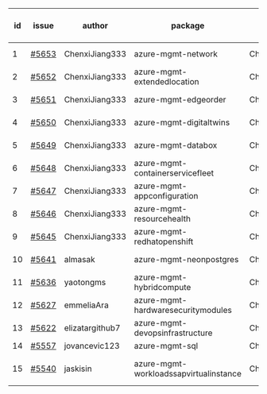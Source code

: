 | id | issue | author | package | assignee | bot advice | created date of issue | target release date | date from target |
| ------ | ------ | ------ | ------ | ------ | ------ | ------ | ------ | :-----: |
| 1 | [#5653](https://github.com/Azure/sdk-release-request/issues/5653) | ChenxiJiang333 | azure-mgmt-network | ChenxiJiang333 | new issue. MultiAPI | 10-29 | fail to get. |  |
| 2 | [#5652](https://github.com/Azure/sdk-release-request/issues/5652) | ChenxiJiang333 | azure-mgmt-extendedlocation | ChenxiJiang333 | new issue. MultiAPI | 10-29 | fail to get. |  |
| 3 | [#5651](https://github.com/Azure/sdk-release-request/issues/5651) | ChenxiJiang333 | azure-mgmt-edgeorder | ChenxiJiang333 | new issue. MultiAPI | 10-29 | fail to get. |  |
| 4 | [#5650](https://github.com/Azure/sdk-release-request/issues/5650) | ChenxiJiang333 | azure-mgmt-digitaltwins | ChenxiJiang333 | new issue. MultiAPI | 10-29 | fail to get. |  |
| 5 | [#5649](https://github.com/Azure/sdk-release-request/issues/5649) | ChenxiJiang333 | azure-mgmt-databox | ChenxiJiang333 | new issue. MultiAPI | 10-29 | fail to get. |  |
| 6 | [#5648](https://github.com/Azure/sdk-release-request/issues/5648) | ChenxiJiang333 | azure-mgmt-containerservicefleet | ChenxiJiang333 | new issue. MultiAPI | 10-29 | fail to get. |  |
| 7 | [#5647](https://github.com/Azure/sdk-release-request/issues/5647) | ChenxiJiang333 | azure-mgmt-appconfiguration | ChenxiJiang333 | new issue. MultiAPI | 10-29 | fail to get. |  |
| 8 | [#5646](https://github.com/Azure/sdk-release-request/issues/5646) | ChenxiJiang333 | azure-mgmt-resourcehealth | ChenxiJiang333 | new issue. | 10-29 | fail to get. |  |
| 9 | [#5645](https://github.com/Azure/sdk-release-request/issues/5645) | ChenxiJiang333 | azure-mgmt-redhatopenshift | ChenxiJiang333 | new issue. MultiAPI | 10-29 | fail to get. |  |
| 10 | [#5641](https://github.com/Azure/sdk-release-request/issues/5641) | almasak | azure-mgmt-neonpostgres | ChenxiJiang333 | FirstBeta. TypeSpec. | 10-23 | 11-21 |  |
| 11 | [#5636](https://github.com/Azure/sdk-release-request/issues/5636) | yaotongms | azure-mgmt-hybridcompute | ChenxiJiang333 |  | 10-23 | 11-22 |  |
| 12 | [#5627](https://github.com/Azure/sdk-release-request/issues/5627) | emmeliaAra | azure-mgmt-hardwaresecuritymodules | ChenxiJiang333 |  | 10-22 | 11-22 |  |
| 13 | [#5622](https://github.com/Azure/sdk-release-request/issues/5622) | elizatargithub7 | azure-mgmt-devopsinfrastructure | ChenxiJiang333 | TypeSpec. | 10-16 | 11-22 |  |
| 14 | [#5557](https://github.com/Azure/sdk-release-request/issues/5557) | jovancevic123 | azure-mgmt-sql | ChenxiJiang333 |  | 10-02 | 11-05 |  |
| 15 | [#5540](https://github.com/Azure/sdk-release-request/issues/5540) | jaskisin | azure-mgmt-workloadssapvirtualinstance | ChenxiJiang333 | FirstGA. HoldOn. TypeSpec. | 09-27 | 10-24 |  |
